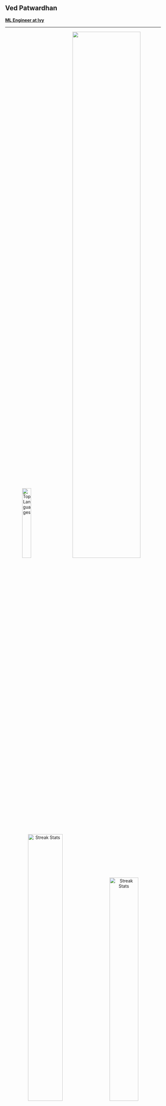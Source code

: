 ## Ved Patwardhan

<b><a href="https://unify.ai" target="_blank">ML Engineer at Ivy</a></b>

---
<p align="center">
<img src="https://github-readme-stats.vercel.app/api/top-langs/?username=vedpatwardhan&hide_border=true&theme=tokyonight" alt="Top Languages" width="24%"/>&nbsp;&nbsp;&nbsp;&nbsp;&nbsp;&nbsp;&nbsp;
<img src="https://github-readme-activity-graph.vercel.app/graph?username=vedpatwardhan&hide_border=true&theme=tokyo-night" width="66%">
<br><br>
<img src="https://github-readme-streak-stats.herokuapp.com/?user=vedpatwardhan&hide_border=true&theme=tokyonight" alt="Streak Stats" width="47%"/>&nbsp;&nbsp;&nbsp;&nbsp;&nbsp;&nbsp;&nbsp;<img src="https://github-readme-stats.vercel.app/api?username=vedpatwardhan&hide_border=true&theme=tokyonight" alt="Streak Stats" width="43%"/>
</p>

